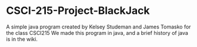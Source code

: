 # CSCI-215-Project-BlackJack
A simple java program created by Kelsey Studeman and James Tomasko for  the class CSCI215
We made this program in java, and a brief history of java is in the wiki.
